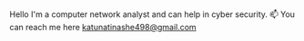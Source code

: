 Hello I'm a computer network analyst 
and can help in cyber security. 📫 You can reach me here katunatinashe498@gmail.com

<!---
Tinashezw/Tinashezw is a ✨ special ✨ repository because its `README.md` (this file) appears on your GitHub profile.
You can click the Preview link to take a look at your changes.
--->
